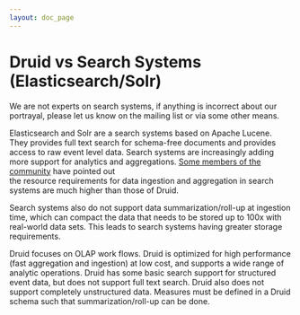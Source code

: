 ```yaml
---
layout: doc_page
---
```


Druid vs Search Systems (Elasticsearch/Solr)
============================================

We are not experts on search systems, if anything is incorrect about our portrayal, please let us know on the mailing list or via some other means.

Elasticsearch and Solr are a search systems based on Apache Lucene. They provides full text search for schema-free documents 
and provides access to raw event level data. Search systems are increasingly adding more support for analytics and aggregations. 
[Some members of the community](https://groups.google.com/forum/#!msg/druid-development/nlpwTHNclj8/sOuWlKOzPpYJ) have pointed out  
the resource requirements for data ingestion and aggregation in search systems are much higher than those of Druid.

Search systems also do not support data summarization/roll-up at ingestion time, which can compact the data that needs to be 
stored up to 100x with real-world data sets. This leads to search systems having greater storage requirements.

Druid focuses on OLAP work flows. Druid is optimized for high performance (fast aggregation and ingestion) at low cost, 
and supports a wide range of analytic operations. Druid has some basic search support for structured event data, but does not support 
full text search. Druid also does not support completely unstructured data. Measures must be defined in a Druid schema such that 
summarization/roll-up can be done.
